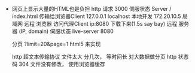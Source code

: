 - 网页上显示大量的HTML也是负担
    http 请求 3000 伺服状态 Server
    / index.html 传输给浏览器Client
    127.0.0.1   localhost   本地开发
    172.20.10.5 局域网  远程
    浏览器  访问代理Client  ip:8080 下载下来(1.5s say bay)
    远程   服务器 (IP, domain) 伺服状态  live-server 8080

    分页 ?limit=20&page=1
    html5 来实现

    http 超文本传输协议
    文件太大 分几次，  等时间长 对大数据做分页
    http 状态码  304 文件没有修改， 使用浏览器缓存